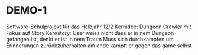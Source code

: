 # DEMO-1
Software-Schulprojekt für das Halbjahr 12/2
Kernidee: Dungeon Crawler mit Fokus auf Story
Kernstory: User weiss nicht dass er in nem Dungeon gefangen ist, denkt er ist in nem Traum
          Muss sich durchkämpfen um Erinnerungen zurückzuherhalten
          am ende kämpft er gegen das game selbst
          
